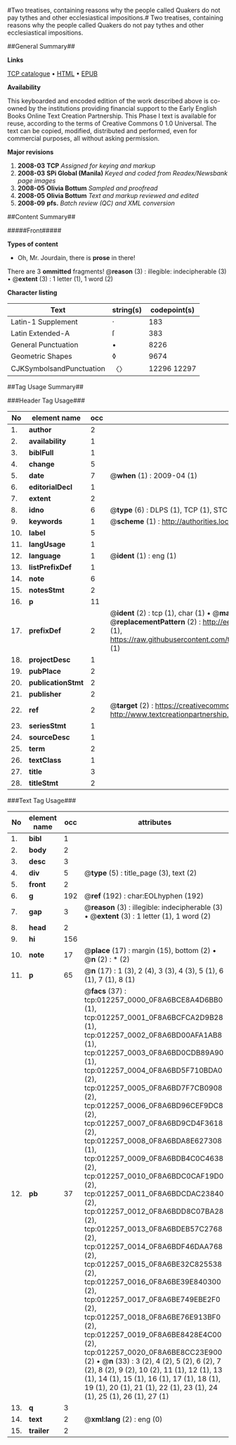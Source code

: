 #Two treatises, containing reasons why the people called Quakers do not pay tythes and other ecclesiastical impositions.#
Two treatises, containing reasons why the people called Quakers do not pay tythes and other ecclesiastical impositions.

##General Summary##

**Links**

[TCP catalogue](http://www.ota.ox.ac.uk/tcp/)  • 
[HTML](http://tei.it.ox.ac.uk/tcp/Texts-HTML/free/N09/N09630.html)  • 
[EPUB](http://tei.it.ox.ac.uk/tcp/Texts-EPUB/free/N09/N09630.epub)

**Availability**

This keyboarded and encoded edition of the
	       work described above is co-owned by the institutions
	       providing financial support to the Early English Books
	       Online Text Creation Partnership. This Phase I text is
	       available for reuse, according to the terms of Creative
	       Commons 0 1.0 Universal. The text can be copied,
	       modified, distributed and performed, even for
	       commercial purposes, all without asking permission.

**Major revisions**

1. __2008-03__ __TCP__ *Assigned for keying and markup*
1. __2008-03__ __SPi Global (Manila)__ *Keyed and coded from Readex/Newsbank page images*
1. __2008-05__ __Olivia Bottum__ *Sampled and proofread*
1. __2008-05__ __Olivia Bottum__ *Text and markup reviewed and edited*
1. __2008-09__ __pfs.__ *Batch review (QC) and XML conversion*

##Content Summary##

#####Front#####

**Types of content**

  * Oh, Mr. Jourdain, there is **prose** in there!

There are 3 **ommitted** fragments! 
 @__reason__ (3) : illegible: indecipherable (3)  •  @__extent__ (3) : 1 letter (1), 1 word (2)

**Character listing**


|Text|string(s)|codepoint(s)|
|---|---|---|
|Latin-1 Supplement|·|183|
|Latin Extended-A|ſ|383|
|General Punctuation|•|8226|
|Geometric Shapes|◊|9674|
|CJKSymbolsandPunctuation|〈〉|12296 12297|

##Tag Usage Summary##

###Header Tag Usage###

|No|element name|occ|attributes|
|---|---|---|---|
|1.|__author__|2||
|2.|__availability__|1||
|3.|__biblFull__|1||
|4.|__change__|5||
|5.|__date__|7| @__when__ (1) : 2009-04 (1)|
|6.|__editorialDecl__|1||
|7.|__extent__|2||
|8.|__idno__|6| @__type__ (6) : DLPS (1), TCP (1), STC (1), NOTIS (1), IMAGE-SET (1), EVANS-CITATION (1)|
|9.|__keywords__|1| @__scheme__ (1) : http://authorities.loc.gov/ (1)|
|10.|__label__|5||
|11.|__langUsage__|1||
|12.|__language__|1| @__ident__ (1) : eng (1)|
|13.|__listPrefixDef__|1||
|14.|__note__|6||
|15.|__notesStmt__|2||
|16.|__p__|11||
|17.|__prefixDef__|2| @__ident__ (2) : tcp (1), char (1)  •  @__matchPattern__ (2) : ([0-9\-]+):([0-9IVX]+) (1), (.+) (1)  •  @__replacementPattern__ (2) : http://eebo.chadwyck.com/downloadtiff?vid=$1&page=$2 (1), https://raw.githubusercontent.com/textcreationpartnership/Texts/master/tcpchars.xml#$1 (1)|
|18.|__projectDesc__|1||
|19.|__pubPlace__|2||
|20.|__publicationStmt__|2||
|21.|__publisher__|2||
|22.|__ref__|2| @__target__ (2) : https://creativecommons.org/publicdomain/zero/1.0/ (1), http://www.textcreationpartnership.org/docs/. (1)|
|23.|__seriesStmt__|1||
|24.|__sourceDesc__|1||
|25.|__term__|2||
|26.|__textClass__|1||
|27.|__title__|3||
|28.|__titleStmt__|2||


###Text Tag Usage###

|No|element name|occ|attributes|
|---|---|---|---|
|1.|__bibl__|1||
|2.|__body__|2||
|3.|__desc__|3||
|4.|__div__|5| @__type__ (5) : title_page (3), text (2)|
|5.|__front__|2||
|6.|__g__|192| @__ref__ (192) : char:EOLhyphen (192)|
|7.|__gap__|3| @__reason__ (3) : illegible: indecipherable (3)  •  @__extent__ (3) : 1 letter (1), 1 word (2)|
|8.|__head__|2||
|9.|__hi__|156||
|10.|__note__|17| @__place__ (17) : margin (15), bottom (2)  •  @__n__ (2) : * (2)|
|11.|__p__|65| @__n__ (17) : 1 (3), 2 (4), 3 (3), 4 (3), 5 (1), 6 (1), 7 (1), 8 (1)|
|12.|__pb__|37| @__facs__ (37) : tcp:012257_0000_0F8A6BCE8A4D6BB0 (1), tcp:012257_0001_0F8A6BCFCA2D9B28 (1), tcp:012257_0002_0F8A6BD00AFA1AB8 (1), tcp:012257_0003_0F8A6BD0CDB89A90 (1), tcp:012257_0004_0F8A6BD5F710BDA0 (2), tcp:012257_0005_0F8A6BD7F7CB0908 (2), tcp:012257_0006_0F8A6BD96CEF9DC8 (2), tcp:012257_0007_0F8A6BD9CD4F3618 (2), tcp:012257_0008_0F8A6BDA8E627308 (1), tcp:012257_0009_0F8A6BDB4C0C4638 (2), tcp:012257_0010_0F8A6BDC0CAF19D0 (2), tcp:012257_0011_0F8A6BDCDAC23840 (2), tcp:012257_0012_0F8A6BDD8C07BA28 (2), tcp:012257_0013_0F8A6BDEB57C2768 (2), tcp:012257_0014_0F8A6BDF46DAA768 (2), tcp:012257_0015_0F8A6BE32C825538 (2), tcp:012257_0016_0F8A6BE39E840300 (2), tcp:012257_0017_0F8A6BE749EBE2F0 (2), tcp:012257_0018_0F8A6BE76E913BF0 (2), tcp:012257_0019_0F8A6BE8428E4C00 (2), tcp:012257_0020_0F8A6BE8CC23E900 (2)  •  @__n__ (33) : 3 (2), 4 (2), 5 (2), 6 (2), 7 (2), 8 (2), 9 (2), 10 (2), 11 (1), 12 (1), 13 (1), 14 (1), 15 (1), 16 (1), 17 (1), 18 (1), 19 (1), 20 (1), 21 (1), 22 (1), 23 (1), 24 (1), 25 (1), 26 (1), 27 (1)|
|13.|__q__|3||
|14.|__text__|2| @__xml:lang__ (2) : eng (0)|
|15.|__trailer__|2||
